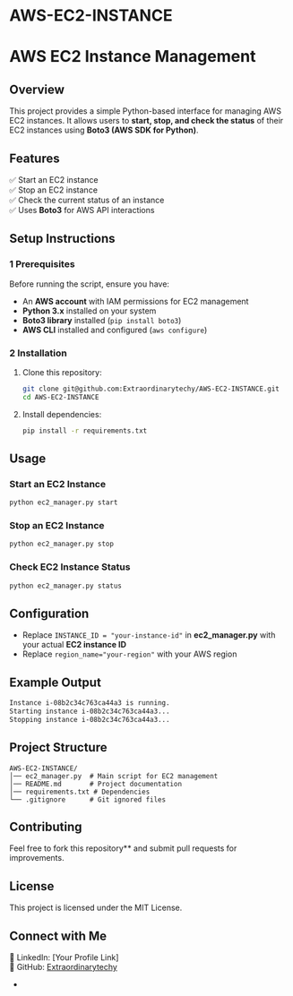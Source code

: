 # AWS-EC2-INSTANCE

# **AWS EC2 Instance Management**  

## **Overview**  
This project provides a simple Python-based interface for managing AWS EC2 instances. It allows users to **start, stop, and check the status** of their EC2 instances using **Boto3 (AWS SDK for Python)**.  

## **Features**  
✅ Start an EC2 instance  
✅ Stop an EC2 instance  
✅ Check the current status of an instance  
✅ Uses **Boto3** for AWS API interactions  

## **Setup Instructions**  

### **1 Prerequisites**  
Before running the script, ensure you have:  
- An **AWS account** with IAM permissions for EC2 management  
- **Python 3.x** installed on your system  
- **Boto3 library** installed (`pip install boto3`)  
- **AWS CLI** installed and configured (`aws configure`)  

### **2 Installation**  
1. Clone this repository:  
   ```bash
   git clone git@github.com:Extraordinarytechy/AWS-EC2-INSTANCE.git  
   cd AWS-EC2-INSTANCE  
   ```  
2. Install dependencies:  
   ```bash
   pip install -r requirements.txt  
   ```  

## **Usage**  

### **Start an EC2 Instance**  
```python
python ec2_manager.py start  
```  

### **Stop an EC2 Instance**  
```python
python ec2_manager.py stop  
```  

### **Check EC2 Instance Status**  
```python
python ec2_manager.py status  
```  

## **Configuration**  
- Replace `INSTANCE_ID = "your-instance-id"` in **ec2_manager.py** with your actual **EC2 instance ID**  
- Replace `region_name="your-region"` with your AWS region  

## **Example Output**  
```bash
Instance i-08b2c34c763ca44a3 is running.  
Starting instance i-08b2c34c763ca44a3...  
Stopping instance i-08b2c34c763ca44a3...  
```  

## **Project Structure**  
```
AWS-EC2-INSTANCE/  
│── ec2_manager.py  # Main script for EC2 management  
│── README.md       # Project documentation  
│── requirements.txt # Dependencies  
└── .gitignore      # Git ignored files  
```  

## **Contributing**  
Feel free to fork this repository** and submit pull requests for improvements.  

## License
This project is licensed under the MIT License.  

## **Connect with Me**  
📩 LinkedIn: [Your Profile Link]  
🚀 GitHub: [Extraordinarytechy](https://github.com/Extraordinarytechy)  

-
